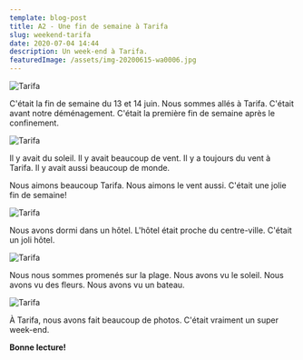 ```yaml
---
template: blog-post
title: A2 - Une fin de semaine à Tarifa
slug: weekend-tarifa
date: 2020-07-04 14:44
description: Un week-end à Tarifa.
featuredImage: /assets/img-20200615-wa0006.jpg
---
```

![Tarifa](/assets/IMG-20200617-WA0006.jpg)

C'était la fin de semaine du 13 et 14 juin. Nous sommes allés à Tarifa. C'était avant notre déménagement. C'était la première fin de semaine après le confinement.

![Tarifa](/assets/img-20200615-wa0009.jpg)

Il y avait du soleil. Il y avait beaucoup de vent. Il y a toujours du vent à Tarifa. Il y avait aussi beaucoup de monde.

Nous aimons beaucoup Tarifa. Nous aimons le vent aussi. C'était une jolie fin de semaine!

![Tarifa](/assets/img-20200615-wa0003.jpg)

Nous avons dormi dans un hôtel. L'hôtel était proche du centre-ville. C'était un joli hôtel.

![Tarifa](/assets/img-20200615-wa0008.jpg)

Nous nous sommes promenés sur la plage. Nous avons vu le soleil. Nous avons vu des fleurs. Nous avons vu un bateau.

![Tarifa](/assets/IMG-20200617-WA0003.jpg)

À Tarifa, nous avons fait beaucoup de photos. C'était vraiment un super week-end.

**Bonne lecture!**